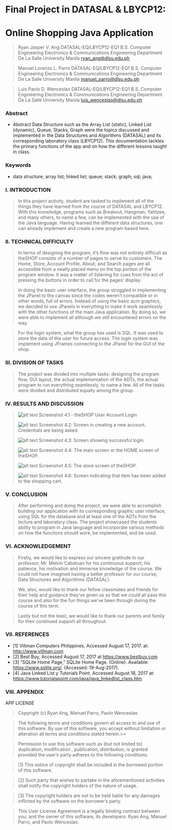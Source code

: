 # Final Project in DATASAL & LBYCP12:
# Online Shopping Java Application
 
>Ryan Jasper V. Ang
>DATASAL-EQ/LBYCP12-EQ1
>B.S. Computer Engineering
>Electronics & Communications Engineering Department
>De La Salle University Manila
>ryan_ang@dlsu.edu.ph

>Manuel Lorenzo L. Parro
>DATASAL-EQ/LBYCP12-EQ1
>B.S. Computer Engineering
>Electronics & Communications Engineering Department
>De La Salle University Manila
>manuel_parro@dlsu.edu.ph

>Luis Paolo D. Wenceslao
>DATASAL-EQ/LBYCP12-EQ1
>B.S. Computer Engineering
>Electronics & Communications Engineering Department
>De La Salle University Manila
>luis_wenceslao@dlsu.edu.ph
 
 
### Abstract
- Abstract Data Structure such as the Array List (static), Linked List (dynamic), Queue, Stacks, Graph were the topics discussed and implemented in the Data Structures and Algorithms (DATASAL) and its corresponding laboratory class (LBYCP12). This documentation tackles the primary functions of the app and on how the different lessons taught in class.
 
### Keywords
- data structure; array list; linked list; queue; stack; graph; sql; java; 
 
### I.            INTRODUCTION

>	In this project activity, student are tasked to implement all of the things they have learned from the course of DATASAL and LBYCP12. With this knowledge, programs such as Breakout, Hangman, Yahtzee, and many others, to name a few, can be implemented with the use of the Java language. Having learned the different data structures, one can already implement and create a new program based here.


### II.            TECHNICAL DIFFICULTY
 
>	In terms of designing the program, it’s flow was not entirely difficult as theSHOP consists of a number of pages to serve its customers. The Home, Store, Account Profile, About, and Search pages are all accessible from a neatly placed menu on the top portion of the program window. It was a matter of listening for cues from the act of pressing the buttons in order to call for the pages’ display.

>	In doing the basic user interface, the group struggled in implementing the JPanel to the canvas since the codes weren’t compatible or in other words, full of errors. Instead of using the basic acm graphics, we decided to use JPanels in everything to make it work seamlessly with the other functions of the main Java application. By doing so, we were able to implement all although we still encountered errors on the way.

>	For the login system, what the group has used is SQL. It was used to store the data of the user for future access. The login system was implement using JFrames connecting to the JPanel for the GUI of the shop.

 ### III.            DIVISION OF TASKS
 
>The project was divided into multiple tasks: designing the program flow, GUI layout, the actual implementation of the ADTs, the actual program to run everything seamlessly, to name a few. All of the tasks were divided and distributed equally among the group.

 ### IV.            RESULTS AND DISCUSSION
 
>![alt text](https://raw.githubusercontent.com/DLSU-Manila-LBYCP12/Ang-Parro-Wenceslao_Online-Shopping-with-Membership/master/2017-08-19%20TheShop_mkIII%20Screenshots/4.1.png "Screenshot 4.1")
>Screenshot 4.1 - theSHOP User Account Login
>
>![alt text](https://raw.githubusercontent.com/DLSU-Manila-LBYCP12/Ang-Parro-Wenceslao_Online-Shopping-with-Membership/master/2017-08-19%20TheShop_mkIII%20Screenshots/4.2.png "Screenshot 4.2")
>Screenshot 4.2: Screen in creating a new account. Credentials are being asked.
>
>![alt text](https://raw.githubusercontent.com/DLSU-Manila-LBYCP12/Ang-Parro-Wenceslao_Online-Shopping-with-Membership/master/2017-08-19%20TheShop_mkIII%20Screenshots/4.3.png "Screenshot 4.3")
>Screenshot 4.3: Screen showing successful login.
>
> ![alt text](https://raw.githubusercontent.com/DLSU-Manila-LBYCP12/Ang-Parro-Wenceslao_Online-Shopping-with-Membership/master/2017-08-19%20TheShop_mkIII%20Screenshots/4.4.png "Screenshot 4.4")
>Screenshot 4.4: The main screen or the HOME screen of theSHOP.
>
> ![alt text](https://raw.githubusercontent.com/DLSU-Manila-LBYCP12/Ang-Parro-Wenceslao_Online-Shopping-with-Membership/master/2017-08-19%20TheShop_mkIII%20Screenshots/4.5.png "Screenshot 4.5")
>Screenshot 4.5: The store screen of theSHOP.
>
> ![alt text](https://raw.githubusercontent.com/DLSU-Manila-LBYCP12/Ang-Parro-Wenceslao_Online-Shopping-with-Membership/master/2017-08-19%20TheShop_mkIII%20Screenshots/4.6.png "Screenshot 4.6")
>Screenshot 4.6:  Screen indicating that item has been added to the shopping cart.


 ### V.            CONCLUSION
 
>After performing and doing the project, we were able to accomplish building our application with its corresponding graphic user interface, using SQL for the database and at least one of the ADTs from the lecture and laboratory class. The project showcased the students ability to program in Java language and incorporate various methods on how the functions should work, be implemented, and be used.

 ### VI.            ACKNOWLEDGEMENT

>Firstly, we would like to express our sincere gratitude to our professor, Mr. Melvin Cabatuan for his continuous support, his patience, his motivation and immense knowledge of the course. We could not have imagined having a better professor for our course, Data Structures and Algorithms (DATASAL).
 
>We, also, would like to thank our fellow classmates and friends for their help and guidance they’ve given us so that we could all pass this course and also for the fun things we’ve been through during the course of this term.

>Lastly but not the least, we would like to thank our parents and family for their continued support all throughout.



 ### VII.            REFERENCES
 
- [1]	Villman Computers Philippines, Accessed August 17, 2017. at:  http://www.villman.com
- [2]	Best Buy, Accessed August 17, 2017 at https://www.bestbuy.com
- [3]	“SQLite Home Page,” SQLite Home Page. (Online). Available: https://www.sqlite.org/. (Accessed: 19-Aug-2017).
- [4]	Java Linked List y Tutorials Point. Accessed August 18, 2017 at: https://www.tutorialspoint.com/java/java_linkedlist_class.htm

 ### VIII.            APPENDIX
 
APP LICENSE

>Copyright (c) Ryan Ang, Manuel Parro, Paolo Wenceslao

>The following terms and conditions govern all access to and use of this software. By use of this software, you accept without limitation or alteration all terms and conditions stated herein.>>

>Permission to use this software such as (but not limited to) duplication, modification , publication, distribution, is granted provided the user’s party adheres to the following conditions:

>[1] This notice of copyright shall be included in the borrowed portion of this software.

>[2] Such party that wishes to partake in the aforementioned activities shall notify the copyright holders of the nature of usage.

>[3] The copyright holders are not to be held liable for any damages inflicted by the software on the borrower’s party.

>This User License Agreement is a legally binding contract between you; and the owner of this software, its developers: Ryan Ang, Manuel Parro, and Paolo Wenceslao.
